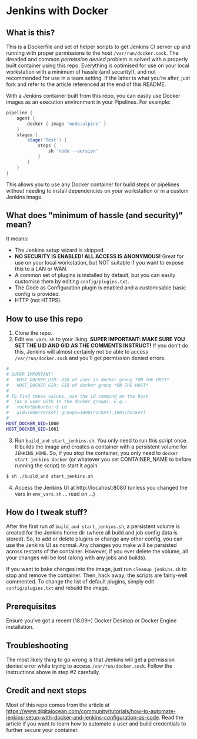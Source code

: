 # Jenkins with Docker
## What is this?
This is a Dockerfile and set of helper scripts to get Jenkins CI server up and running with proper permissions to the host `/var/run/docker.sock`. The dreaded and common _permission denied_ problem is solved with a properly built container using this repo. Everything is optimised for use on your local workstation with a minimum of hassle (and security!), and not recommended for use in a team setting. If the latter is what you're after, just fork and refer to the article referenced at the end of this README.

With a Jenkins container built from this repo, you can easily use Docker images as an execution environment in your Pipelines. For example:
```groovy
pipeline {
    agent {
        docker { image 'node:alpine' }
    }
    stages {
        stage('Test') {
            steps {
                sh 'node --version'
            }
        }
    }
}
```
This allows you to use any Docker container for build steps or pipelines without needing to install dependencies on your workstation or in a custom Jenkins image.

## What does "minimum of hassle (and security)" mean?
It means:
* The Jenkins setup wizard is skipped.
* **NO SECURITY IS ENABLED! ALL ACCESS IS ANONYMOUS!** Great for use on your local workstation, but NOT suitable if you want to expose this to a LAN or WAN.
* A common set of plugins is installed by default, but you can easily customise them by editing `config/plugins.txt`.
* The Code as Configuration plugin is enabled and a customisable basic config is provided.
* HTTP (not HTTPS).

## How to use this repo
1. Clone the repo.
2. Edit `env_vars.sh` to your liking. **SUPER IMPORTANT: MAKE SURE YOU SET THE UID AND GID AS THE COMMENTS INSTRUCT!** If you don't do this, Jenkins will almost certainly not be able to access `/var/run/docker.sock` and you'll get permission denied errors.
```bash
#
# SUPER IMPORTANT!
#   HOST_DOCKER_UID: UID of user in docker group *ON THE HOST* 
#   HOST_DOCKER_GID: GID of docker group *ON THE HOST*
#
# To find these values, use the id command on the host
#  (as a user with in the docker group). E.g.:
#   rocket@ubuntu:~$ id
#   uid=1000(rocket) groups=1000(rocket),1001(docker)
#
HOST_DOCKER_UID=1000
HOST_DOCKER_GID=1001
```
3. Run `build_and start_jenkins.sh`. You only need to run this script once. It builds the image and creates a container with a persistent volume for `JENKINS_HOME`. So, if you stop the container, you only need to `docker start jenkins-docker` (or whatever you set CONTAINER_NAME to before running the script) to start it again.
```bash
$ sh ./build_and start_jenkins.sh
```
4. Access the Jenkins UI at http://locahost:8080 (unless you changed the vars in `env_vars.sh` ... read on ...)

## How do I tweak stuff?
After the first run of `build_and start_jenkins.sh`, a persistent volume is created for the Jenkins home dir (where all build and job config data is stored). So, to add or delete plugins or change any other config, you can use the Jenkins UI as normal. Any changes you make will be persisted across restarts of the container. However, if you ever delete the volume, all your changes will be lost (along with any jobs and builds).

If you want to bake changes into the image, just run `cleanup_jenkins.sh` to stop and remove the container. Then, hack away; the scripts are fairly-well commented. To change the list of default plugins, simply edit `config/plugins.txt` and rebuild the image.

## Prerequisites
Ensure you've got a recent (18.09+) Docker Desktop or Docker Engine installation.

## Troubleshooting
The most likely thing to go wrong is that Jenkins will get a permission denied error while trying to access `/var/run/docker.sock`. Follow the instructions above in step #2 carefully.

## Credit and next steps
Most of this repo comes from the article at https://www.digitalocean.com/community/tutorials/how-to-automate-jenkins-setup-with-docker-and-jenkins-configuration-as-code. Read the article if you want to learn how to automate a user and build credentials to further secure your container.

